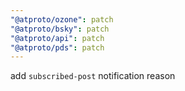```yaml
---
"@atproto/ozone": patch
"@atproto/bsky": patch
"@atproto/api": patch
"@atproto/pds": patch
---
```


add `subscribed-post` notification reason
